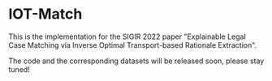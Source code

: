 # IOT-Match

This is the implementation for the SIGIR 2022 paper "Explainable Legal Case Matching via Inverse Optimal Transport-based Rationale Extraction".

The code and the corresponding datasets will be released soon, please stay tuned!
